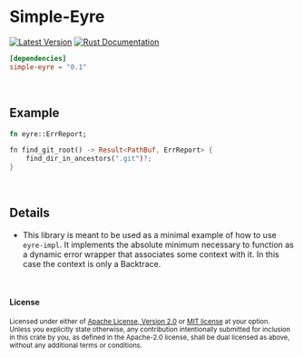 Simple-Eyre
===========

[![Latest Version](https://img.shields.io/crates/v/simple-eyre.svg)](https://crates.io/crates/simple-eyre)
[![Rust Documentation](https://img.shields.io/badge/api-rustdoc-blue.svg)](https://docs.rs/simple-eyre)

```toml
[dependencies]
simple-eyre = "0.1"
```

<br>

## Example

```rust
fn eyre::ErrReport;

fn find_git_root() -> Result<PathBuf, ErrReport> {
    find_dir_in_ancestors(".git")?;
}
```

<br>

## Details

- This library is meant to be used as a minimal example of how to use
  `eyre-impl`. It implements the absolute minimum necessary to function as a
  dynamic error wrapper that associates some context with it. In this case the
  context is only a Backtrace.

<br>

#### License

<sup>
Licensed under either of <a href="LICENSE-APACHE">Apache License, Version
2.0</a> or <a href="LICENSE-MIT">MIT license</a> at your option.
</sup>

<br>

<sub>
Unless you explicitly state otherwise, any contribution intentionally submitted
for inclusion in this crate by you, as defined in the Apache-2.0 license, shall
be dual licensed as above, without any additional terms or conditions.
</sub>




